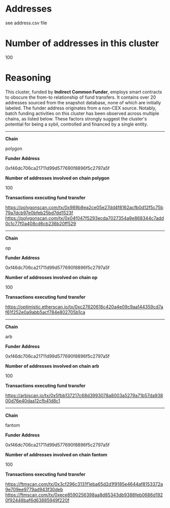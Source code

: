 # Addresses

see address.csv file

# Number of addresses in this cluster

100

# Reasoning

This cluster, funded by **Indirect Common Funder**, employs smart contracts to obscure the from-to relationship of fund transfers. It contains over 20 addresses sourced from the snapshot database, none of which are initially labeled. The funder address originates from a non-CEX source. Notably, batch funding activities on this cluster has been observed across multiple chains, as listed below. These factors strongly suggest the cluster's potential for being a sybil, controlled and financed by a single entity.


---

**Chain**

polygon

**Funder Address**

0xf46dc706ca21711d99d577690f8896f5c2797a5f

**Number of addresses involved on chain polygon**

100

**Transactions executing fund transfer**

https://polygonscan.com/tx/0x989b8ea2ce05e27dd4f8162acfb0d12f5c75b79a7dcb97e0bfeb25bd7dd1523f
https://polygonscan.com/tx/0x04f047f5293ecda7027354a9e868344c7add0c1c77f0a408cd6cb236b20ff529


---

**Chain**

op

**Funder Address**

0xf46dc706ca21711d99d577690f8896f5c2797a5f

**Number of addresses involved on chain op**

100

**Transactions executing fund transfer**

https://optimistic.etherscan.io/tx/0xc27620618c420a4e09c9aa144359cd7af61f252e0a9abb5acf784e802705b1ca


---

**Chain**

arb

**Funder Address**

0xf46dc706ca21711d99d577690f8896f5c2797a5f

**Number of addresses involved on chain arb**

100

**Transactions executing fund transfer**

https://arbiscan.io/tx/0x5fbb137217c68d3993078a8003a5279a71b57da93800d76e40daa12cfb41d8c1


---

**Chain**

fantom

**Funder Address**

0xf46dc706ca21711d99d577690f8896f5c2797a5f

**Number of addresses involved on chain fantom**

100

**Transactions executing fund transfer**

https://ftmscan.com/tx/0x3cf296c3131f1eba65d2d1f9185e4644af8153372a9e709ee9779ad943f30deb
https://ftmscan.com/tx/0xece8590256398aa8d85343db9388feb0686d1920f92448baf6d63885949f220f

